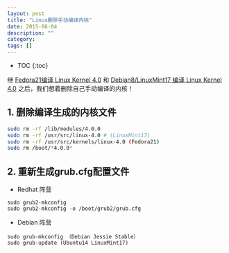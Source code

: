 ```yaml
---
layout: post
title: "Linux删除手动编译内核"
date: 2015-06-04
description: ""
category: 
tags: []
---
```


* TOC
{:toc}

继 [Fedora21编译 Linux Kernel 4.0](http://mudongliang.github.io/2015/06/06/fedora21-compile-linux-kernel.html) 和 [Debian8/LinuxMint17 编译 Linux Kernel 4.0](http://mudongliang.github.io/2015/06/06/debian-compile-linux-kernel-40.html) 之后，我们想着删除自己手动编译的内核！

## 1. 删除编译生成的内核文件

```sh
sudo rm -rf /lib/modules/4.0.0 
sudo rm -rf /usr/src/linux-4.0 # (LinuxMint17) 
sudo rm -rf /usr/src/kernels/linux-4.0 (Fedora21) 
sudo rm /boot/*4.0.0* 
```

## 2. 重新生成grub.cfg配置文件

- Redhat 阵营

```
sudo grub2-mkconfig 
sudo grub2-mkconfig -o /boot/grub2/grub.cfg
```

- Debian 阵营

```
sudo grub-mkconfig （Debian Jessie Stable）
sudo grub-update (Ubuntu14 LinuxMint17)
```
